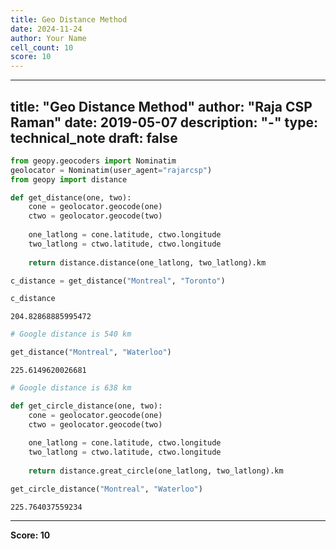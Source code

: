 ```yaml
---
title: Geo Distance Method
date: 2024-11-24
author: Your Name
cell_count: 10
score: 10
---
```


---
title: "Geo Distance Method"
author: "Raja CSP Raman"
date: 2019-05-07
description: "-"
type: technical_note
draft: false
---

```python
from geopy.geocoders import Nominatim
geolocator = Nominatim(user_agent="rajarcsp")
from geopy import distance
```


```python
def get_distance(one, two):
    cone = geolocator.geocode(one)
    ctwo = geolocator.geocode(two)
    
    one_latlong = cone.latitude, ctwo.longitude
    two_latlong = ctwo.latitude, ctwo.longitude
    
    return distance.distance(one_latlong, two_latlong).km
```


```python
c_distance = get_distance("Montreal", "Toronto")
```


```python
c_distance
```




    204.82868885995472




```python
# Google distance is 540 km
```


```python
get_distance("Montreal", "Waterloo")
```




    225.6149620026681




```python
# Google distance is 638 km
```


```python
def get_circle_distance(one, two):
    cone = geolocator.geocode(one)
    ctwo = geolocator.geocode(two)
    
    one_latlong = cone.latitude, ctwo.longitude
    two_latlong = ctwo.latitude, ctwo.longitude
    
    return distance.great_circle(one_latlong, two_latlong).km
```


```python
get_circle_distance("Montreal", "Waterloo")
```




    225.764037559234




---
**Score: 10**